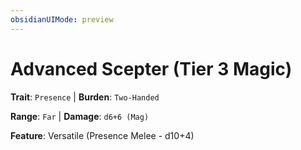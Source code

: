 ```yaml
---
obsidianUIMode: preview
---
```

# Advanced Scepter (Tier 3 Magic)

**Trait**: `Presence` | **Burden**: `Two-Handed`

**Range**: `Far` | **Damage**: `d6+6 (Mag)`

**Feature**: Versatile (Presence Melee - d10+4)
